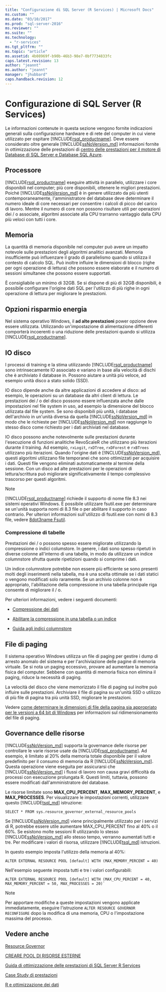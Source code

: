 ```yaml
---
title: "Configurazione di SQL Server (R Services) | Microsoft Docs"
ms.custom: ""
ms.date: "03/10/2017"
ms.prod: "sql-server-2016"
ms.reviewer: ""
ms.suite: ""
ms.technology: 
  - "r-services"
ms.tgt_pltfrm: ""
ms.topic: "article"
ms.assetid: 4b08969f-b90b-46b3-98e7-0bf7734833fc
caps.latest.revision: 13
author: "jeannt"
ms.author: "jeannt"
manager: "jhubbard"
caps.handback.revision: 12
---
```

# Configurazione di SQL Server (R Services)
Le informazioni contenute in questa sezione vengono fornite indicazioni generali sulla configurazione hardware e di rete del computer in cui viene utilizzato per ospitare [!INCLUDE[rsql_productname](../../includes/rsql-productname-md.md)]. Deve essere considerato oltre generale [!INCLUDE[ssNoVersion_md](../../includes/ssnoversion-md.md)] informazioni fornite in ottimizzazione delle prestazioni di [centro delle prestazioni per il motore di Database di SQL Server e Database SQL Azure](../../relational-databases/security/security-center-for-sql-server-database-engine-and-azure-sql-database.md).

## Processore

[!INCLUDE[rsql_productname](../../includes/rsql-productname-md.md)] eseguire attività in parallelo, utilizzare i core disponibili nel computer; più core disponibili, ottenere le migliori prestazioni. Poiché [!INCLUDE[ssNoVersion_md](../../includes/ssnoversion-md.md)] è in genere utilizzato da più utenti contemporaneamente, l'amministratore del database deve determinare il numero ideale di core necessari per consentire i calcoli di picco del carico di lavoro. Mentre il numero di core non possono risultare utili per operazioni dei / o associate, algoritmi associate alla CPU trarranno vantaggio dalla CPU più veloci con tutti i core.

## Memoria

La quantità di memoria disponibile nel computer può avere un impatto notevole sulle prestazioni degli algoritmi analitici avanzati. Memoria insufficiente può influenzare il grado di parallelismo quando si utilizza il contesto di calcolo SQL. Può inoltre influire le dimensioni di blocco (righe per ogni operazione di lettura) che possono essere elaborate e il numero di sessioni simultanee che possono essere supportati.

È consigliabile un minimo di 32GB. Se si dispone di più di 32GB disponibili, è possibile configurare l'origine dati SQL per l'utilizzo di più righe in ogni operazione di lettura per migliorare le prestazioni.

## Opzioni risparmio energia

Nel sistema operativo Windows, il __ad alte prestazioni__ power opzione deve essere utilizzata. Utilizzando un'impostazione di alimentazione differenti comporterà incoerenti o una riduzione delle prestazioni quando si utilizza [!INCLUDE[rsql_productname](../../includes/rsql-productname-md.md)].

## IO disco

I processi di training e la stima utilizzando [!INCLUDE[rsql_productname](../../includes/rsql-productname-md.md)] sono intrinsecamente IO associato e variano in base alla velocità di dischi che è archiviato il database in. Possono aiutare a unità più veloce, ad esempio unità disco a stato solido (SSD). 

IO disco dipende anche da altre applicazioni di accedere al disco: ad esempio, le operazioni su un database da altri client di lettura. Le prestazioni dei / o del disco possono essere influenzata anche dalle impostazioni nel file system in uso, ad esempio la dimensione del blocco utilizzata dal file system. Se sono disponibili più unità, i database dell'archivio in un'unità diversa da quella [!INCLUDE[ssNoVersion_md](../../includes/ssnoversion-md.md)] in modo che le richieste per [!INCLUDE[ssNoVersion_md](../../includes/ssnoversion-md.md)] non raggiunge lo stesso disco come richiesto per i dati archiviati nel database.

IO disco possono anche notevolmente sulle prestazioni durante l'esecuzione di funzioni analitiche RevoScaleR che utilizzano più iterazioni durante il training. Ad esempio, `rxLogit`, `rxDTree`, `rxDForest` e `rxBTrees` utilizzano più iterazioni. Quando l'origine dati è [!INCLUDE[ssNoVersion_md](../../includes/ssnoversion-md.md)], questi algoritmi utilizzano file temporanei che sono ottimizzati per acquisire i dati. Questi file vengono eliminati automaticamente al termine della sessione. Con un disco ad alte prestazioni per le operazioni di lettura/scrittura può migliorare significativamente il tempo complessivo trascorso per questi algoritmi.

> [!NOTE]
> [!INCLUDE[rsql_productname](../../includes/rsql-productname-md.md)] richiede il supporto di nome file 8.3 nei sistemi operativi Windows. È possibile utilizzare fsutil.exe per determinare se un'unità supporta nomi di 8.3 file o per abilitare il supporto in caso contrario. Per ulteriori informazioni sull'utilizzo di fsutil.exe con nomi di 8.3 file, vedere [8dot3name Fsutil](https://technet.microsoft.com/library/ff621566(v=ws.11).aspx).

### Compressione di tabelle

Prestazioni dei / o possono spesso essere migliorate utilizzando la compressione o indici columstore. In genere, i dati sono spesso ripetuti in diverse colonne all'interno di una tabella, in modo da utilizzare un indice columnstore sfrutta queste ripetizioni quando si comprime i dati.

Un indice columnstore potrebbe non essere più efficiente se sono presenti molti degli inserimenti nella tabella, ma è una scelta ottimale se i dati statici o vengono modificati solo raramente. Se un archivio colonne non è appropriato, l'abilitazione della compressione in una tabella principale riga consente di migliorare il / o.

Per ulteriori informazioni, vedere i seguenti documenti:

* [Compressione dei dati](../../relational-databases/data-compression/data-compression.md)

* [Abilitare la compressione in una tabella o un indice](../../relational-databases/data-compression/enable-compression-on-a-table-or-index.md)

* [Guida agli indici columnstore](Columnstore%20Indexes%20Guide.md)

## File di paging

Il sistema operativo Windows utilizza un file di paging per gestire i dump di arresto anomalo del sistema e per l'archiviazione delle pagine di memoria virtuale. Se si nota un paging eccessivo, provare ad aumentare la memoria fisica del computer. Sebbene con quantità di memoria fisica non elimina il paging, riduce la necessità di paging.

La velocità del disco che viene memorizzato il file di paging sul inoltre può influire sulle prestazioni. Archiviare il file di pagina su un'unità SSD o utilizzo di più file di pagina tra più unità SSD, migliorare le prestazioni.

Vedere [come determinare le dimensioni di file della pagina sia appropriato per le versioni a 64 bit di Windows](https://support.microsoft.com/en-us/kb/2860880) per informazioni sul ridimensionamento del file di paging.

## Governance delle risorse

[!INCLUDE[ssNoVersion_md](../../includes/ssnoversion-md.md)] supporta la governance delle risorse per controllare le varie risorse usate da [!INCLUDE[rsql_productname](../../includes/rsql-productname-md.md)]. Ad esempio, è limitato al 20% della memoria totale disponibile per il valore predefinito per il consumo di memoria da R [!INCLUDE[ssNoVersion_md](../../includes/ssnoversion-md.md)]. Questa operazione viene eseguita per assicurarsi che [!INCLUDE[ssNoVersion_md](../../includes/ssnoversion-md.md)] i flussi di lavoro non causa gravi difficoltà da processi con esecuzione prolungata R. Questi limiti, tuttavia, possono essere modificati dall'amministratore del database. 

Le risorse limitate sono __MAX_CPU_PERCENT__, __MAX_MEMORY_PERCENT__, e __MAX_PROCESSES__. Per visualizzare le impostazioni correnti, utilizzare questo [!INCLUDE[tsql_md](../../includes/tsql-md.md)] istruzione:

```T-SQL
SELECT * FROM sys.resource_governor_external_resource_pools
``` 

Se [!INCLUDE[ssNoVersion_md](../../includes/ssnoversion-md.md)] viene principalmente utilizzato per i servizi di R, potrebbe essere utile aumentare MAX_CPU_PERCENT fino al 40% o il 60%. Se esistono molte sessioni R utilizzando lo stesso [!INCLUDE[ssNoVersion_md](../../includes/ssnoversion-md.md)] allo stesso tempo, verranno aumentati tutti e tre. Per modificare i valori di risorsa, utilizzare [!INCLUDE[tsql_md](../../includes/tsql-md.md)] istruzioni. 

In questo esempio imposta l'utilizzo della memoria al 40%:

```T-SQL
ALTER EXTERNAL RESOURCE POOL [default] WITH (MAX_MEMORY_PERCENT = 40)
```
Nell'esempio seguente imposta tutti e tre i valori configurabili:
```T-SQL
ALTER EXTERNAL RESOURCE POOL [default] WITH (MAX_CPU_PERCENT = 40, MAX_MEMORY_PERCENT = 50, MAX_PROCESSES = 20)`
``` 

> [!NOTE]
> Per apportare modifiche a queste impostazioni vengono applicate immediatamente, eseguire l'istruzione `ALTER RESOURCE GOVERNOR RECONFIGURE` dopo la modifica di una memoria, CPU o l'impostazione massima del processo. 

## Vedere anche
[Resource Governor](../../relational-databases/resource-governor/resource-governor.md)

[CREARE POOL DI RISORSE ESTERNE](../../t-sql/statements/create-external-resource-pool-transact-sql.md)

 [Guida di ottimizzazione delle prestazioni di SQL Server R Services](../../advanced-analytics/r-services/sql-server-r-services-performance-tuning.md)
 
 
 [Case Study di prestazioni](../../advanced-analytics/r-services/performance-case-study-r-services.md)
 
 [R e ottimizzazione dei dati](../../advanced-analytics/r-services/r-and-data-optimization-r-services.md)